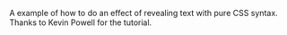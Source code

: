 A example of how to do an effect of revealing text with pure CSS syntax.
Thanks to Kevin Powell for the tutorial.
